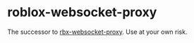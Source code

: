 # roblox-websocket-proxy
The successor to [rbx-websocket-proxy](https://github.com/Fireboltofdeath/rbx-websocket-proxy). Use at your own risk.
